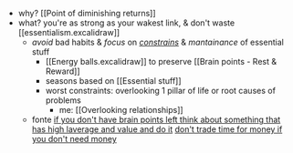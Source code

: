 - why? [[Point of diminishing returns]]
- what? you're as strong as your wakest link, & don't waste [[essentialism.excalidraw]]
	- *avoid* bad habits & *focus* on *[constrains](https://youtu.be/h7LdEYE759I?t=1541)* & *mantainance* of essential stuff 
		- [[Energy balls.excalidraw]] to preserve [[Brain points - Rest & Reward]]
		- seasons based on [[Essential stuff]]
		- worst constraints: overlooking 1 pillar of life or root causes of problems
			- me: [[Overlooking relationships]]
	- fonte
		[if you don't have brain points left think about something that has high laverage and value and do it](https://youtu.be/h7LdEYE759I?t=2466)
		[don't trade time for money if you don't need money](https://youtu.be/h7LdEYE759I?t=2714) 